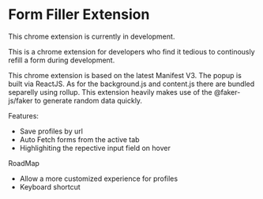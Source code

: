 # Form Filler Extension

This chrome extension is currently in development.

This is a chrome extension for developers who find it tedious to continously refill a form during development.

This chrome extension is based on the latest Manifest V3. The popup is built via ReactJS. As for the background.js and content.js there are bundled separelly using rollup. This extension heavily makes use of the @faker-js/faker to generate random data quickly.

Features:

- Save profiles by url
- Auto Fetch forms from the active tab
- Highlighiting the repective input field on hover

RoadMap

- Allow a more customized experience for profiles
- Keyboard shortcut
